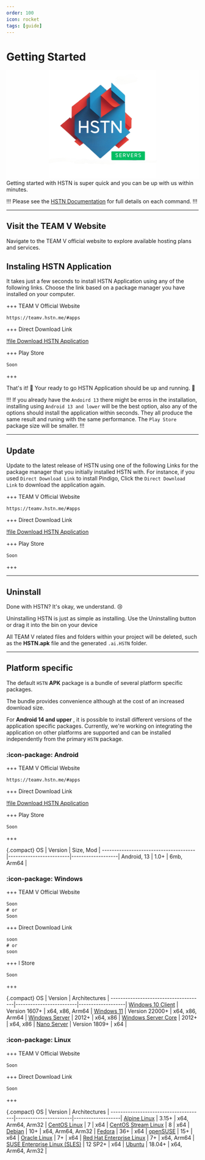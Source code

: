 ```yaml
---
order: 100
icon: rocket
tags: [guide]
---
```


# Getting Started
![](/static/pic011.png)
Getting started with HSTN is super quick and you can be up with us within minutes.

!!!
Please see the [HSTN Documentation](https://drive.google.com/file/d/17s1wqPN9GMpVeAwR9RRhj11xehoJnDFC/view) for full details on each command.
!!!

---

## Visit the TEAM V Website

Navigate to the TEAM V official website to explore available hosting plans and services.

## Instaling HSTN Application

It takes just a few seconds to install HSTN Application using any of the following links. Choose the link based on a package manager you have installed on your computer.

+++ TEAM V Official Website
```
https://teamv.hstn.me/#apps
```
+++ Direct Download Link

[!file Download HSTN Application](https://teamv.hstn.me/apps/HSTN-Servers.apk)

+++ Play Store
```
Soon
```
+++

That's it! :tada: Your ready to go HSTN Application should be up and running. :tada:

!!!
If you already have the `Andoird 13` there might be erros in the installation, installing using `Android 13 and lower` will be the best option, also any of the options should install the application within seconds. They all produce the same result and runing with the same performance. The `Play Store` package size will be smaller.
!!!

---

## Update

Update to the latest release of HSTN using one of the following Links for the package manager that you initially installed HSTN with. For instance, if you used `Direct Download Link` to install Pindigo, Click the `Direct Download Link` to download the application again.

+++ TEAM V Official Website
```
https://teamv.hstn.me/#apps
```
+++ Direct Download Link

[!file Download HSTN Application](https://teamv.hstn.me/apps/HSTN-Servers.apk)

+++ Play Store
```
Soon
```
+++

---

## Uninstall

Done with HSTN? It's okay, we understand. :cry:

Uninstalling HSTN is just as simple as installing. Use the Uninstalling button or drag it into the bin on your device



All TEAM V related files and folders within your project will be deleted, such as the **HSTN.apk** file and the generated `.ai.HSTN` folder.

---

## Platform specific

The default `HSTN` **APK** package is a bundle of several platform specific packages.

The bundle provides convenience although at the cost of an increased download size.

For **Android 14 and upper** , it is possible to install different versions of the  application specific packages. Currently, we're working on integrating the application on other platforms are supported and can be installed independently from the primary `HSTN` package.

### :icon-package: Android

+++ TEAM V Official Website
```
https://teamv.hstn.me/#apps
```
+++ Direct Download Link

[!file Download HSTN Application](https://teamv.hstn.me/apps/HSTN-Servers.apk)

+++ Play Store
```
Soon
```
+++

{.compact}
OS                                    | Version                 | Size, Mod     | 
--------------------------------------|-------------------------|-------------------|
Android, 13                         | 1.0+                  | 6mb, Arm64        |

[macOS]: https://support.apple.com/macos

### :icon-package: Windows

+++ TEAM V Official Website
```
Soon
# or
Soon
```
+++ Direct Download Link
```
soon
# or
soon
```
+++ l Store
```
Soon
```
+++

{.compact}
OS                                    | Version                 | Architectures     |
--------------------------------------|-------------------------|-------------------|
[Windows 10 Client][Windows-client]   | Version 1607+           | x64, x86, Arm64   |
[Windows 11][Windows-client]          | Version 22000+          | x64, x86, Arm64   |
[Windows Server][Windows-Server]      | 2012+                   | x64, x86          |
[Windows Server Core][Windows-Server] | 2012+                   | x64, x86          |
[Nano Server][Nano-Server]            | Version 1809+           | x64               |

[Windows-client]: https://www.microsoft.com/windows/
[Windows-lifecycle]: https://support.microsoft.com/help/13853/windows-lifecycle-fact-sheet
[win-client-docker]: https://hub.docker.com/_/microsoft-windows
[Windows-Server-lifecycle]: https://learn.microsoft.com/windows-server/get-started/windows-server-release-info
[Nano-Server]: https://learn.microsoft.com/windows-server/get-started/getting-started-with-nano-server
[Windows-Server]: https://learn.microsoft.com/windows-server/

### :icon-package: Linux

+++ TEAM V Official Website
```
Soon
```
+++ Direct Download Link
```
Soon
```
+++

{.compact}
OS                                    | Version               | Architectures     |
--------------------------------------|-----------------------|-------------------|
[Alpine Linux][Alpine]                | 3.15+                 | x64, Arm64, Arm32 |
[CentOS Linux][CentOS]                | 7                     | x64               |
[CentOS Stream Linux][CentOS]         | 8                     | x64               |
[Debian][Debian]                      | 10+                   | x64, Arm64, Arm32 |
[Fedora][Fedora]                      | 36+                   | x64               |
[openSUSE][OpenSUSE]                  | 15+                   | x64               |
[Oracle Linux][Oracle-Linux]          | 7+                    | x64               |
[Red Hat Enterprise Linux][RHEL]      | 7+                    | x64, Arm64        |
[SUSE Enterprise Linux (SLES)][SLES]  | 12 SP2+               | x64               |
[Ubuntu][Ubuntu]                      | 18.04+                | x64, Arm64, Arm32 |

[Alpine]: https://alpinelinux.org/
[Alpine-lifecycle]: https://alpinelinux.org/releases/
[CentOS]: https://www.centos.org/
[CentOS-lifecycle]:https://wiki.centos.org/FAQ/General
[CentOS-docker]: https://hub.docker.com/_/centos
[CentOS-pm]: https://learn.microsoft.com/dotnet/core/install/linux-package-manager-centos8
[Debian]: https://www.debian.org/
[Debian-lifecycle]: https://wiki.debian.org/DebianReleases
[Debian-pm]: https://learn.microsoft.com/dotnet/core/install/linux-package-manager-debian10
[Fedora]: https://getfedora.org/
[Fedora-lifecycle]: https://fedoraproject.org/wiki/End_of_life
[Fedora-docker]: https://hub.docker.com/_/fedora
[Fedora-msft-pm]: https://learn.microsoft.com/dotnet/core/install/linux-package-manager-fedora32
[Fedora-pm]: https://fedoraproject.org/wiki/DotNet
[OpenSUSE]: https://opensuse.org/
[OpenSUSE-lifecycle]: https://en.opensuse.org/Lifetime
[OpenSUSE-docker]: https://hub.docker.com/r/opensuse/leap
[OpenSUSE-pm]: https://learn.microsoft.com/dotnet/core/install/linux-package-manager-opensuse15
[Oracle-Linux]: https://www.oracle.com/linux/
[Oracle-Lifecycle]: https://www.oracle.com/a/ocom/docs/elsp-lifetime-069338.pdf
[RHEL]: https://www.redhat.com/en/technologies/linux-platforms/enterprise-linux
[RHEL-lifecycle]: https://access.redhat.com/support/policy/updates/errata/
[RHEL-msft-pm]: https://learn.microsoft.com/dotnet/core/install/linux-package-manager-rhel8
[RHEL-pm]: https://access.redhat.com/documentation/en-us/red_hat_enterprise_linux/8/html/developing_.net_applications_in_rhel_8/using-net-core-on-rhel_gsg#installing-net-core_gsg
[SLES]: https://www.suse.com/products/server/
[SLES-lifecycle]: https://www.suse.com/lifecycle/
[SLES-pm]: https://learn.microsoft.com/dotnet/core/install/linux-package-manager-sles15
[Ubuntu]: https://ubuntu.com/
[Ubuntu-lifecycle]: https://wiki.ubuntu.com/Releases
[Ubuntu-pm]: https://learn.microsoft.com/dotnet/core/install/linux-package-manager-ubuntu-2004
[glibc]: https://www.gnu.org/software/libc/
[musl]: https://musl.libc.org/